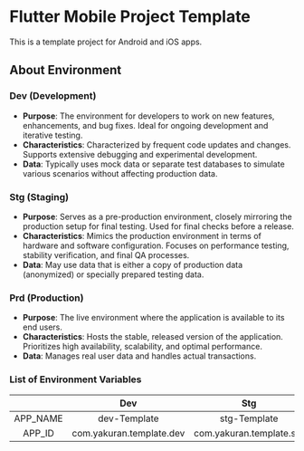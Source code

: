 # Flutter Mobile Project Template

This is a template project for Android and iOS apps.

## About Environment

### Dev (Development)

- **Purpose**: The environment for developers to work on new features, enhancements, and bug fixes. Ideal for ongoing development and iterative testing.
- **Characteristics**: Characterized by frequent code updates and changes. Supports extensive debugging and experimental development.
- **Data**: Typically uses mock data or separate test databases to simulate various scenarios without affecting production data.

### Stg (Staging)

- **Purpose**: Serves as a pre-production environment, closely mirroring the production setup for final testing. Used for final checks before a release.
- **Characteristics**: Mimics the production environment in terms of hardware and software configuration. Focuses on performance testing, stability verification, and final QA processes.
- **Data**: May use data that is either a copy of production data (anonymized) or specially prepared testing data.

### Prd (Production)

- **Purpose**: The live environment where the application is available to its end users.
- **Characteristics**: Hosts the stable, released version of the application. Prioritizes high availability, scalability, and optimal performance.
- **Data**: Manages real user data and handles actual transactions.

### List of Environment Variables

|  | Dev | Stg | Prd |
|:-:|:-:|:-:|:-:|
| APP_NAME | dev-Template | stg-Template | Template |
| APP_ID | com.yakuran.template.dev | com.yakuran.template.stg | com.yakuran.template.template |
